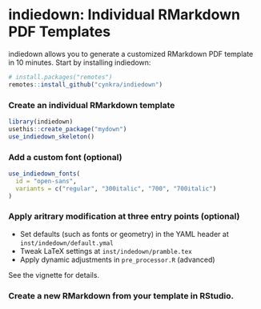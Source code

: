# indiedown: Individual RMarkdown PDF Templates

indiedown allows you to generate a customized RMarkdown PDF template in 10 minutes.
Start by installing indiedown:

```r
# install.packages("remotes")
remotes::install_github("cynkra/indiedown")
```

### Create an individual RMarkdown template

```r
library(indiedown)
usethis::create_package("mydown")
use_indiedown_skeleton()
```

### Add a custom font (optional)

```r
use_indiedown_fonts(
  id = "open-sans",
  variants = c("regular", "300italic", "700", "700italic")
)
```

### Apply aritrary modification at three entry points (optional)

- Set defaults (such as fonts or geometry) in the YAML header at `inst/indedown/default.ymal`
- Tweak LaTeX settings at `inst/indedown/pramble.tex`
- Apply dynamic adjustments in `pre_processor.R` (advanced)

See the vignette for details.

### Create a new RMarkdown from your template in RStudio.






